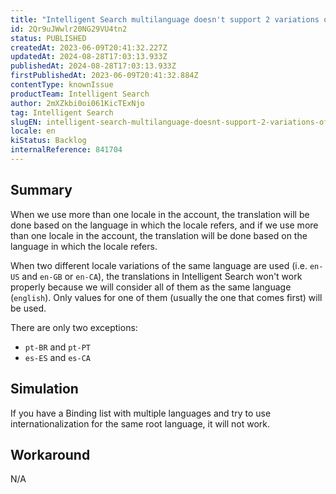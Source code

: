 ```yaml
---
title: "Intelligent Search multilanguage doesn't support 2 variations of the same language/idiom"
id: 2Qr9uJWwlr20NG29VU4tn2
status: PUBLISHED
createdAt: 2023-06-09T20:41:32.227Z
updatedAt: 2024-08-28T17:03:13.933Z
publishedAt: 2024-08-28T17:03:13.933Z
firstPublishedAt: 2023-06-09T20:41:32.884Z
contentType: knownIssue
productTeam: Intelligent Search
author: 2mXZkbi0oi061KicTExNjo
tag: Intelligent Search
slugEN: intelligent-search-multilanguage-doesnt-support-2-variations-of-the-same-languageidiom
locale: en
kiStatus: Backlog
internalReference: 841704
---
```


## Summary


When we use more than one locale in the account, the translation will be done based on the language in which the locale refers, and if we use more than one locale in the account, the translation will be done based on the language in which the locale refers.

When two different locale variations of the same language are used (i.e. `en-US` and `en-GB` or `en-CA`), the translations in Intelligent Search won't work properly because we will consider all of them as the same language (`english`). Only values for one of them (usually the one that comes first) will be used.

There are only two exceptions:

- `pt-BR` and `pt-PT`
- `es-ES` and `es-CA`


##

## Simulation


If you have a Binding list with multiple languages and try to use internationalization for the same root language, it will not work.


##

## Workaround


N/A





